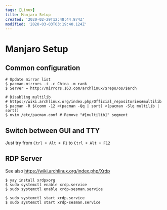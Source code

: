 ```yaml
---
tags: [Linux]
title: Manjaro Setup
created: '2020-02-29T12:48:44.874Z'
modified: '2020-03-03T03:19:40.124Z'
---
```


# Manjaro Setup

## Common configuration
```shell
# Update mirror list
$ pacman-mirrors -i -c China -m rank
$ Server = http://mirrors.163.com/archlinux/$repo/os/$arch

# Disabling multilib
# https://wiki.archlinux.org/index.php/Official_repositories#multilib
$ pacman -R $(comm -12 <(pacman -Qq | sort) <(pacman -Slq multilib | sort))
$ nvim /etc/pacman.conf # Remove "#[multilib]" segment
```

## Switch between GUI and TTY
Just try from `Ctrl + Alt + F1` to `Ctrl + Alt + F12`

## RDP Server
See also https://wiki.archlinux.org/index.php/Xrdp
```shell
$ yay install xrdpxorg
$ sudo systemctl enable xrdp.service
$ sudo systemctl enable xrdp-sesman.service

$ sudo systemctl start xrdp.service
$ sudo systemctl start xrdp-sesman.service
```

